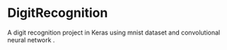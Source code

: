 # DigitRecognition
A digit recognition project in Keras using mnist dataset and convolutional neural network . 
